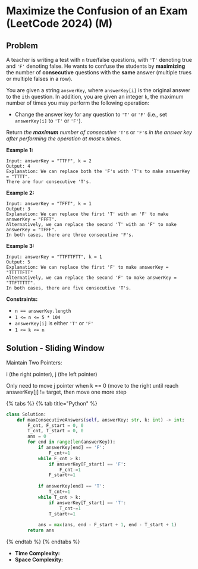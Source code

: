 # Maximize the Confusion of an Exam (LeetCode 2024) (M)

## Problem

A teacher is writing a test with `n` true/false questions, with `'T'` denoting true and `'F'` denoting false. He wants to confuse the students by **maximizing** the number of **consecutive** questions with the **same** answer (multiple trues or multiple falses in a row).

You are given a string `answerKey`, where `answerKey[i]` is the original answer to the `ith` question. In addition, you are given an integer `k`, the maximum number of times you may perform the following operation:

* Change the answer key for any question to `'T'` or `'F'` (i.e., set `answerKey[i]` to `'T'` or `'F'`).

Return _the **maximum** number of consecutive_ `'T'`s or `'F'`s _in the answer key after performing the operation at most_ `k` _times_.

**Example 1:**

```
Input: answerKey = "TTFF", k = 2
Output: 4
Explanation: We can replace both the 'F's with 'T's to make answerKey = "TTTT".
There are four consecutive 'T's.
```

**Example 2:**

```
Input: answerKey = "TFFT", k = 1
Output: 3
Explanation: We can replace the first 'T' with an 'F' to make answerKey = "FFFT".
Alternatively, we can replace the second 'T' with an 'F' to make answerKey = "TFFF".
In both cases, there are three consecutive 'F's.
```

**Example 3:**

```
Input: answerKey = "TTFTTFTT", k = 1
Output: 5
Explanation: We can replace the first 'F' to make answerKey = "TTTTTFTT"
Alternatively, we can replace the second 'F' to make answerKey = "TTFTTTTT". 
In both cases, there are five consecutive 'T's.
```

**Constraints:**

* `n == answerKey.length`
* `1 <= n <= 5 * 104`
* `answerKey[i]` is either `'T'` or `'F'`
* `1 <= k <= n`

## Solution - Sliding Window

Maintain Two Pointers:

i (the right pointer), j (the left pointer)

Only need to move j pointer when k == 0 (move to the right until reach answerKey\[j] != target, then move one more step

{% tabs %}
{% tab title="Python" %}
```python
class Solution:
    def maxConsecutiveAnswers(self, answerKey: str, k: int) -> int:
        F_cnt, F_start = 0, 0
        T_cnt, T_start = 0, 0
        ans = 0
        for end in range(len(answerKey)):
            if answerKey[end] == 'F':
                F_cnt+=1
            while F_cnt > k:
                if answerKey[F_start] == 'F':
                    F_cnt-=1
                F_start+=1
            
            if answerKey[end] == 'T':
                T_cnt+=1
            while T_cnt > k:
                if answerKey[T_start] == 'T':
                    T_cnt-=1
                T_start+=1
            
            ans = max(ans, end - F_start + 1, end - T_start + 1)
        return ans
```
{% endtab %}
{% endtabs %}

* **Time Complexity:**&#x20;
* **Space Complexity:**
